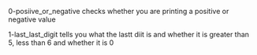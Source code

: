 0-posiive_or_negative checks whether you are printing a positive or negative value

1-last_last_digit tells you what the lastt diit is and whether it is greater than 5, less than 6 and whether it is 0



